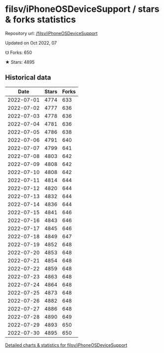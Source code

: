 # filsv/iPhoneOSDeviceSupport / stars & forks statistics

Repository url: [/filsv/iPhoneOSDeviceSupport](https://github.com/filsv/iPhoneOSDeviceSupport)

Updated on Oct 2022, 07

☋ Forks: 650

★ Stars: 4895

## Historical data
| Date | Stars | Forks |
|------|-------|-------|
| 2022-07-01 | 4774 | 633 | 
| 2022-07-02 | 4777 | 636 | 
| 2022-07-03 | 4778 | 636 | 
| 2022-07-04 | 4781 | 636 | 
| 2022-07-05 | 4786 | 638 | 
| 2022-07-06 | 4791 | 640 | 
| 2022-07-07 | 4799 | 641 | 
| 2022-07-08 | 4803 | 642 | 
| 2022-07-09 | 4808 | 642 | 
| 2022-07-10 | 4808 | 642 | 
| 2022-07-11 | 4814 | 644 | 
| 2022-07-12 | 4820 | 644 | 
| 2022-07-13 | 4832 | 644 | 
| 2022-07-14 | 4836 | 644 | 
| 2022-07-15 | 4841 | 646 | 
| 2022-07-16 | 4843 | 646 | 
| 2022-07-17 | 4845 | 646 | 
| 2022-07-18 | 4849 | 647 | 
| 2022-07-19 | 4852 | 648 | 
| 2022-07-20 | 4853 | 648 | 
| 2022-07-21 | 4854 | 648 | 
| 2022-07-22 | 4859 | 648 | 
| 2022-07-23 | 4863 | 648 | 
| 2022-07-24 | 4864 | 648 | 
| 2022-07-25 | 4873 | 648 | 
| 2022-07-26 | 4882 | 648 | 
| 2022-07-27 | 4886 | 648 | 
| 2022-07-28 | 4890 | 649 | 
| 2022-07-29 | 4893 | 650 | 
| 2022-07-30 | 4895 | 650 | 


[Detailed charts & statistics for filsv/iPhoneOSDeviceSupport](https://reviewgithub.com/rep/filsv/iPhoneOSDeviceSupport)
